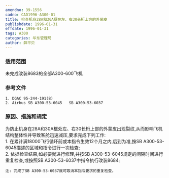 ```yaml
---
amendno: 39-1556  
cadno: CAD1996-A300-01  
title: 检查机身28A和30A框在左、右30长桁上方的外蒙皮  
publishdate: 1996-01-31  
effdate: 1996-01-31  
tags: A300  
categories: 华东管理局  
author: 薛平贝  
---
```

  
### 适用范围  
未完成改装8683的全部A300-600飞机  
  
<!--more-->  
### 参考文件  
    1. DGAC 95-244-191(B)  
    2. Airbus SB A300-53-6045   SB A300-53-6037  
  
### 原因、措施和规定  
为防止机身在28A和30A框处左、右30长桁上部的外蒙皮出现裂纹,从而影响飞机结构整体性并导致客舱迅速减压,要求完成下列工作:  
    1. 在累计满18000飞行循环前或本指令生效12个月之内,后到为准,按SB A300-53-6045描述的区域和指令进行一次检查;  
    2. 依据检查结果,如必要就进行修理,并按SB A300-53-6045规定的间隔时间进行重复检查,或按照SB A300-53-6037中指令执行改装8684;  
  
    注: 完成了SB A300-53-6037就可取消本指令要求的重复检查。  
